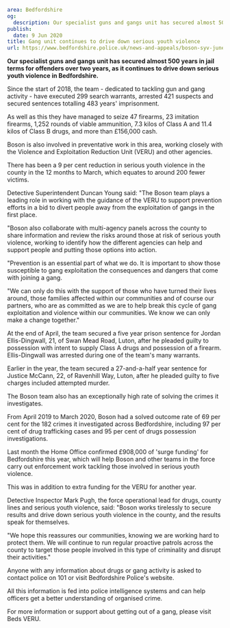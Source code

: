 ```yaml
area: Bedfordshire
og:
  description: Our specialist guns and gangs unit has secured almost 500 years in jail terms for offenders over two years, as it continues to drive down serious youth violence in Bedfordshire.
publish:
  date: 9 Jun 2020
title: Gang unit continues to drive down serious youth violence
url: https://www.bedfordshire.police.uk/news-and-appeals/boson-syv-june20
```

**Our specialist guns and gangs unit has secured almost 500 years in jail terms for offenders over two years, as it continues to drive down serious youth violence in Bedfordshire.**

Since the start of 2018, the team - dedicated to tackling gun and gang activity - have executed 299 search warrants, arrested 421 suspects and secured sentences totalling 483 years' imprisonment.

As well as this they have managed to seize 47 firearms, 23 imitation firearms, 1,252 rounds of viable ammunition, 7.3 kilos of Class A and 11.4 kilos of Class B drugs, and more than £156,000 cash.

Boson is also involved in preventative work in this area, working closely with the Violence and Exploitation Reduction Unit (VERU) and other agencies.

There has been a 9 per cent reduction in serious youth violence in the county in the 12 months to March, which equates to around 200 fewer victims.

Detective Superintendent Duncan Young said: "The Boson team plays a leading role in working with the guidance of the VERU to support prevention efforts in a bid to divert people away from the exploitation of gangs in the first place.

"Boson also collaborate with multi-agency panels across the county to share information and review the risks around those at risk of serious youth violence, working to identify how the different agencies can help and support people and putting those options into action.

"Prevention is an essential part of what we do. It is important to show those susceptible to gang exploitation the consequences and dangers that come with joining a gang.

"We can only do this with the support of those who have turned their lives around, those families affected within our communities and of course our partners, who are as committed as we are to help break this cycle of gang exploitation and violence within our communities. We know we can only make a change together."

At the end of April, the team secured a five year prison sentence for Jordan Ellis-Dingwall, 21, of Swan Mead Road, Luton, after he pleaded guilty to possession with intent to supply Class A drugs and possession of a firearm. Ellis-Dingwall was arrested during one of the team's many warrants.

Earlier in the year, the team secured a 27-and-a-half year sentence for Justice McCann, 22, of Ravenhill Way, Luton, after he pleaded guilty to five charges included attempted murder.

The Boson team also has an exceptionally high rate of solving the crimes it investigates.

From April 2019 to March 2020, Boson had a solved outcome rate of 69 per cent for the 182 crimes it investigated across Bedfordshire, including 97 per cent of drug trafficking cases and 95 per cent of drugs possession investigations.

Last month the Home Office confirmed £908,000 of 'surge funding' for Bedfordshire this year, which will help Boson and other teams in the force carry out enforcement work tackling those involved in serious youth violence.

This was in addition to extra funding for the VERU for another year.

Detective Inspector Mark Pugh, the force operational lead for drugs, county lines and serious youth violence, said: "Boson works tirelessly to secure results and drive down serious youth violence in the county, and the results speak for themselves.

"We hope this reassures our communities, knowing we are working hard to protect them. We will continue to run regular proactive patrols across the county to target those people involved in this type of criminality and disrupt their activities."

Anyone with any information about drugs or gang activity is asked to contact police on 101 or visit Bedfordshire Police's website.

All this information is fed into police intelligence systems and can help officers get a better understanding of organised crime.

For more information or support about getting out of a gang, please visit Beds VERU.
